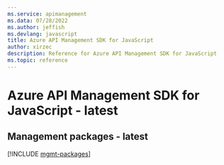 ```yaml
---
ms.service: apimanagement
ms.data: 07/28/2022
ms.author: jeffish
ms.devlang: javascript
title: Azure API Management SDK for JavaScript
author: xirzec
description: Reference for Azure API Management SDK for JavaScript
ms.topic: reference
---
```

# Azure API Management SDK for JavaScript - latest

## Management packages - latest
[!INCLUDE [mgmt-packages](api-management-mgmt-index.md)]